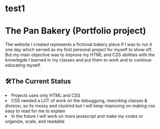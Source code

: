 # test1

<h1>The Pan Bakery (Portfolio project)</h1>
The website I created represents a fictional bakery place if I was to run it one day which served as my first personal project for myself to show off.
But my main objective was to improve my HTML and CSS abilities with the knowlegde I learned in my classes and put them to work and to continue educating myself.

<h2>🛠️The Current Status</h2>
<li>Projects uses only HTML and CSS</li>
<li>CSS needed a LOT of work on the debuggung, reworking classes & division, so its messy and clustred but I will keep improving on making css easy to read for me to explain</li>
<li>In the future I will work on more javascript and make my codes or organize, scale, and readable</li>







